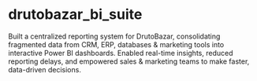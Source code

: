 # drutobazar_bi_suite
Built a centralized reporting system for DrutoBazar, consolidating fragmented data from CRM, ERP, databases &amp; marketing tools into interactive Power BI dashboards. Enabled real-time insights, reduced reporting delays, and empowered sales &amp; marketing teams to make faster, data-driven decisions.
